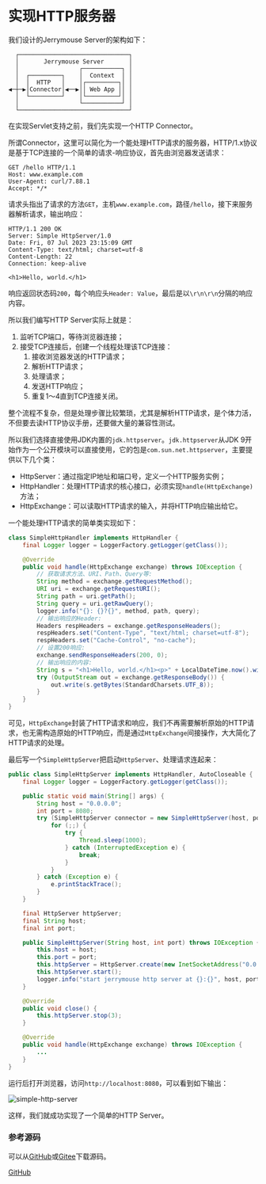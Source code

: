 # 实现HTTP服务器

我们设计的Jerrymouse Server的架构如下：

```ascii
  ┌───────────────────────────────┐
  │       Jerrymouse Server       │
  │                 ┌───────────┐ │
  │  ┌─────────┐    │  Context  │ │
  │  │  HTTP   │    │┌─────────┐│ │
◀─┼─▶│Connector│◀──▶││ Web App ││ │
  │  └─────────┘    │└─────────┘│ │
  │                 └───────────┘ │
  └───────────────────────────────┘
```

在实现Servlet支持之前，我们先实现一个HTTP Connector。

所谓Connector，这里可以简化为一个能处理HTTP请求的服务器，HTTP/1.x协议是基于TCP连接的一个简单的请求-响应协议，首先由浏览器发送请求：

```plain
GET /hello HTTP/1.1
Host: www.example.com
User-Agent: curl/7.88.1
Accept: */*

```

请求头指出了请求的方法`GET`，主机`www.example.com`，路径`/hello`，接下来服务器解析请求，输出响应：

```plain
HTTP/1.1 200 OK
Server: Simple HttpServer/1.0
Date: Fri, 07 Jul 2023 23:15:09 GMT
Content-Type: text/html; charset=utf-8
Content-Length: 22
Connection: keep-alive

<h1>Hello, world.</h1>
```

响应返回状态码`200`，每个响应头`Header: Value`，最后是以`\r\n\r\n`分隔的响应内容。

所以我们编写HTTP Server实际上就是：

1. 监听TCP端口，等待浏览器连接；
2. 接受TCP连接后，创建一个线程处理该TCP连接：
    1. 接收浏览器发送的HTTP请求；
    2. 解析HTTP请求；
    3. 处理请求；
    4. 发送HTTP响应；
    5. 重复1～4直到TCP连接关闭。

整个流程不复杂，但是处理步骤比较繁琐，尤其是解析HTTP请求，是个体力活，不但要去读HTTP协议手册，还要做大量的兼容性测试。

所以我们选择直接使用JDK内置的`jdk.httpserver`。`jdk.httpserver`从JDK 9开始作为一个公开模块可以直接使用，它的包是`com.sun.net.httpserver`，主要提供以下几个类：

- HttpServer：通过指定IP地址和端口号，定义一个HTTP服务实例；
- HttpHandler：处理HTTP请求的核心接口，必须实现`handle(HttpExchange)`方法；
- HttpExchange：可以读取HTTP请求的输入，并将HTTP响应输出给它。

一个能处理HTTP请求的简单类实现如下：

```java
class SimpleHttpHandler implements HttpHandler {
    final Logger logger = LoggerFactory.getLogger(getClass());

    @Override
    public void handle(HttpExchange exchange) throws IOException {
        // 获取请求方法、URI、Path、Query等:
        String method = exchange.getRequestMethod();
        URI uri = exchange.getRequestURI();
        String path = uri.getPath();
        String query = uri.getRawQuery();
        logger.info("{}: {}?{}", method, path, query);
        // 输出响应的Header:
        Headers respHeaders = exchange.getResponseHeaders();
        respHeaders.set("Content-Type", "text/html; charset=utf-8");
        respHeaders.set("Cache-Control", "no-cache");
        // 设置200响应:
        exchange.sendResponseHeaders(200, 0);
        // 输出响应的内容:
        String s = "<h1>Hello, world.</h1><p>" + LocalDateTime.now().withNano(0) + "</p>";
        try (OutputStream out = exchange.getResponseBody()) {
            out.write(s.getBytes(StandardCharsets.UTF_8));
        }
    }
}
```

可见，`HttpExchange`封装了HTTP请求和响应，我们不再需要解析原始的HTTP请求，也无需构造原始的HTTP响应，而是通过`HttpExchange`间接操作，大大简化了HTTP请求的处理。

最后写一个`SimpleHttpServer`把启动`HttpServer`、处理请求连起来：

```java
public class SimpleHttpServer implements HttpHandler, AutoCloseable {
    final Logger logger = LoggerFactory.getLogger(getClass());

    public static void main(String[] args) {
        String host = "0.0.0.0";
        int port = 8080;
        try (SimpleHttpServer connector = new SimpleHttpServer(host, port)) {
            for (;;) {
                try {
                    Thread.sleep(1000);
                } catch (InterruptedException e) {
                    break;
                }
            }
        } catch (Exception e) {
            e.printStackTrace();
        }
    }

    final HttpServer httpServer;
    final String host;
    final int port;

    public SimpleHttpServer(String host, int port) throws IOException {
        this.host = host;
        this.port = port;
        this.httpServer = HttpServer.create(new InetSocketAddress("0.0.0.0", 8080), 0, "/", this);
        this.httpServer.start();
        logger.info("start jerrymouse http server at {}:{}", host, port);
    }

    @Override
    public void close() {
        this.httpServer.stop(3);
    }

    @Override
    public void handle(HttpExchange exchange) throws IOException {
        ...
    }
}
```

运行后打开浏览器，访问`http://localhost:8080`，可以看到如下输出：

![simple-http-server](simple-http-server.jpg)

这样，我们就成功实现了一个简单的HTTP Server。

### 参考源码

可以从[GitHub](https://github.com/youkechaung/jerrymouse/tree/main/step-by-step/simple-http-server)或[Gitee](https://gitee.com/liaoxuefeng/jerrymouse/tree/main/step-by-step/simple-http-server)下载源码。

<a class="git-explorer" href="https://github.com/youkechaung/jerrymouse/tree/main/step-by-step/simple-http-server">GitHub</a>
